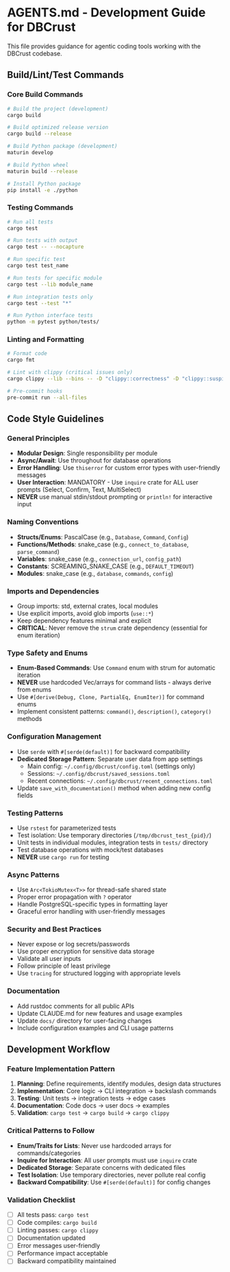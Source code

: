 # AGENTS.md - Development Guide for DBCrust

This file provides guidance for agentic coding tools working with the DBCrust codebase.

## Build/Lint/Test Commands

### Core Build Commands
```bash
# Build the project (development)
cargo build

# Build optimized release version
cargo build --release

# Build Python package (development)
maturin develop

# Build Python wheel
maturin build --release

# Install Python package
pip install -e ./python
```

### Testing Commands
```bash
# Run all tests
cargo test

# Run tests with output
cargo test -- --nocapture

# Run specific test
cargo test test_name

# Run tests for specific module
cargo test --lib module_name

# Run integration tests only
cargo test --test "*"

# Run Python interface tests
python -m pytest python/tests/
```

### Linting and Formatting
```bash
# Format code
cargo fmt

# Lint with clippy (critical issues only)
cargo clippy --lib --bins -- -D "clippy::correctness" -D "clippy::suspicious" -D "clippy::perf" -W "clippy::style" -W "clippy::complexity"

# Pre-commit hooks
pre-commit run --all-files
```

## Code Style Guidelines

### General Principles
- **Modular Design**: Single responsibility per module
- **Async/Await**: Use throughout for database operations
- **Error Handling**: Use `thiserror` for custom error types with user-friendly messages
- **User Interaction**: MANDATORY - Use `inquire` crate for ALL user prompts (Select, Confirm, Text, MultiSelect)
- **NEVER** use manual stdin/stdout prompting or `println!` for interactive input

### Naming Conventions
- **Structs/Enums**: PascalCase (e.g., `Database`, `Command`, `Config`)
- **Functions/Methods**: snake_case (e.g., `connect_to_database`, `parse_command`)
- **Variables**: snake_case (e.g., `connection_url`, `config_path`)
- **Constants**: SCREAMING_SNAKE_CASE (e.g., `DEFAULT_TIMEOUT`)
- **Modules**: snake_case (e.g., `database`, `commands`, `config`)

### Imports and Dependencies
- Group imports: std, external crates, local modules
- Use explicit imports, avoid glob imports (`use::*`)
- Keep dependency features minimal and explicit
- **CRITICAL**: Never remove the `strum` crate dependency (essential for enum iteration)

### Type Safety and Enums
- **Enum-Based Commands**: Use `Command` enum with strum for automatic iteration
- **NEVER** use hardcoded Vec/arrays for command lists - always derive from enums
- Use `#[derive(Debug, Clone, PartialEq, EnumIter)]` for command enums
- Implement consistent patterns: `command()`, `description()`, `category()` methods

### Configuration Management
- Use `serde` with `#[serde(default)]` for backward compatibility
- **Dedicated Storage Pattern**: Separate user data from app settings
  - Main config: `~/.config/dbcrust/config.toml` (settings only)
  - Sessions: `~/.config/dbcrust/saved_sessions.toml`
  - Recent connections: `~/.config/dbcrust/recent_connections.toml`
- Update `save_with_documentation()` method when adding new config fields

### Testing Patterns
- Use `rstest` for parameterized tests
- Test isolation: Use temporary directories (`/tmp/dbcrust_test_{pid}/`)
- Unit tests in individual modules, integration tests in `tests/` directory
- Test database operations with mock/test databases
- **NEVER** use `cargo run` for testing

### Async Patterns
- Use `Arc<TokioMutex<T>>` for thread-safe shared state
- Proper error propagation with `?` operator
- Handle PostgreSQL-specific types in formatting layer
- Graceful error handling with user-friendly messages

### Security and Best Practices
- Never expose or log secrets/passwords
- Use proper encryption for sensitive data storage
- Validate all user inputs
- Follow principle of least privilege
- Use `tracing` for structured logging with appropriate levels

### Documentation
- Add rustdoc comments for all public APIs
- Update CLAUDE.md for new features and usage examples
- Update `docs/` directory for user-facing changes
- Include configuration examples and CLI usage patterns

## Development Workflow

### Feature Implementation Pattern
1. **Planning**: Define requirements, identify modules, design data structures
2. **Implementation**: Core logic → CLI integration → backslash commands
3. **Testing**: Unit tests → integration tests → edge cases
4. **Documentation**: Code docs → user docs → examples
5. **Validation**: `cargo test` → `cargo build` → `cargo clippy`

### Critical Patterns to Follow
- **Enum/Traits for Lists**: Never use hardcoded arrays for commands/categories
- **Inquire for Interaction**: All user prompts must use `inquire` crate
- **Dedicated Storage**: Separate concerns with dedicated files
- **Test Isolation**: Use temporary directories, never pollute real config
- **Backward Compatibility**: Use `#[serde(default)]` for config changes

### Validation Checklist
- [ ] All tests pass: `cargo test`
- [ ] Code compiles: `cargo build`
- [ ] Linting passes: `cargo clippy`
- [ ] Documentation updated
- [ ] Error messages user-friendly
- [ ] Performance impact acceptable
- [ ] Backward compatibility maintained
